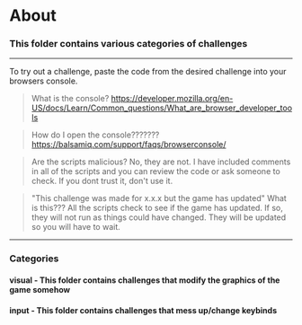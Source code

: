 # About
### This folder contains various categories of challenges
---
To try out a challenge, paste the code from the desired challenge into your browsers console.

> What is the console? https://developer.mozilla.org/en-US/docs/Learn/Common_questions/What_are_browser_developer_tools

> How do I open the console??????? https://balsamiq.com/support/faqs/browserconsole/

> Are the scripts malicious? No, they are not. I have included comments in all of the scripts and you can review the code or ask someone to check. If you dont trust it, don't use it.

> "This challenge was made for x.x.x but the game has updated" What is this??? All the scripts check to see if the game has updated. If so, they will not run as things could have changed. They will be updated so you will have to wait.
---
### Categories
#### visual - This folder contains challenges that modify the graphics of the game somehow
#### input - This folder contains challenges that mess up/change keybinds
